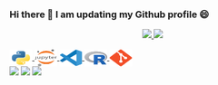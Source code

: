 ### Hi there 👋 I am updating my Github profile 😄 

<!--
- 🔭 I’m currently working on ...
- 🌱 I’m currently learning ...
- 👯 I’m looking to collaborate on ...
- 🤔 I’m looking for help with ...
- 💬 Ask me about ...
- 📫 How to reach me: ...
- 😄 Pronouns: ...
- ⚡ Fun fact: ...
-->


<div align="center">
  <a href="https://github.com/kakacosta">
  <img height="180em" src="https://github-readme-stats.vercel.app/api?username=kakacosta&show_icons=true&theme=dracula&include_all_commits=true&count_private=true"/>
  <img height="180em" src="https://github-readme-stats.vercel.app/api/top-langs/?username=kakacosta&layout=compact&langs_count=7&theme=dracula"/>
</div>

  <div style="display: inline_block"><br>
  <img align="center" alt="Gzus-py" height="30" width="40" src="https://raw.githubusercontent.com/devicons/devicon/master/icons/python/python-original.svg">
  <img align="center" alt="Gzus-py" height="30" width="40" src="https://github.com/devicons/devicon/blob/master/icons/jupyter/jupyter-original-wordmark.svg">
  <img align="center" alt="Gzus-py" height="30" width="40" src="https://github.com/devicons/devicon/blob/master/icons/vscode/vscode-original.svg"> 
  <img align="center" alt="Gzus-py" height="30" width="40" src="https://github.com/devicons/devicon/blob/master/icons/r/r-original.svg"> 
  <img align="center" alt="Gzus-py" height="30" width="40" src="https://github.com/devicons/devicon/blob/master/icons/git/git-plain.svg">
</div>
  
<!--  
 <div>
<a href="https://www.linkedin.com/in/gabrieljnc/" target="_blank"><img src="https://img.shields.io/badge/LinkedIn-0077B5?style=for-the-badge&logo=linkedin&logoColor=whit" target="_blank"></a>
<a href="https://open.spotify.com/user/o52ws05gzlvd9p9y8k2z3pytr" target="_blank"><img src="https://img.shields.io/badge/Spotify-1ED760?&style=for-the-badge&logo=spotify&logoColor=white" target="_blank"></a>
</div>  
  -->
 <div> 
  <a href="https://instagram.com/carloshcosta.ai" target="_blank"><img src="https://img.shields.io/badge/-Instagram-%23E4405F?style=for-the-badge&logo=instagram&logoColor=white" target="_blank"></a>
  <a href = "mailto:carlos.h.costa@iesb.edu.br"><img src="https://img.shields.io/badge/-Gmail-%23333?style=for-the-badge&logo=gmail&logoColor=white" target="_blank"></a>
  <a href="https://www.linkedin.com/in/carlos-costa-28b50915a" target="_blank"><img src="https://img.shields.io/badge/-LinkedIn-%230077B5?style=for-the-badge&logo=linkedin&logoColor=white" target="_blank"></a> 
<!-- 
  ![Snake animation](https://github.com/rafaballerini/rafaballerini/blob/output/github-contribution-grid-snake.svg)
 -->
</div> 
 
